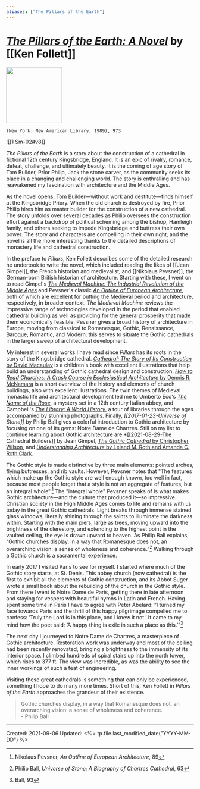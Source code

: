 ```yaml
---
aliases: ["The Pillars of the Earth"]
---
```


# [*The Pillars of the Earth: A Novel*](https://www.amazon.com/Pillars-Earth-Novel-Kingsbridge/dp/0451166892) by [[Ken Follett]]

<img src="https://external-content.duckduckgo.com/iu/?u=http%3A%2F%2Fcovers.audiobooks.com%2Fimages%2Fcovers%2Ffull%2F9781429586757.jpg&f=1&nofb=1" width=150>

`(New York: New American Library, 1989), 973`

![[1 Sm-02#v8]]

*The Pillars of the Earth* is a story about the construction of a cathedral in fictional 12th century Kingsbridge, England. It is an epic of rivalry, romance, defeat, challenge, and ultimately beauty. It is the coming of age story of Tom Builder, Prior Philip, Jack the stone carver, as the community seeks its place in a changing and challenging world. The story is enthralling and has reawakened my fascination with architecture and the Middle Ages.

As the novel opens, Tom Builder—without work and destitute—finds himself at the Kingsbridge Priory. When the old church is destroyed by fire, Prior Philip hires him as master builder for the construction of a new cathedral. The story unfolds over several decades as Philip oversees the construction effort against a backdrop of political scheming among the bishop, Hamleigh family, and others seeking to impede Kingsbridge and buttress their own power. The story and characters are compelling in their own right, and the novel is all the more interesting thanks to the detailed descriptions of monastery life and cathedral construction. 

In the preface to *Pillars*, Ken Follett describes some of the detailed research he undertook to write the novel, which included reading the likes of [[Jean Gimpel]], the French historian and medievalist, and [[Nikolaus Pevsner]], the German-born British historian of architecture. Starting with these, I went on to read Gimpel's [*The Medieval Machine: The Industrial Revolution of the Middle Ages*](https://www.amazon.com/Medieval-Machine-Industrial-Revolution-Middle/dp/0760735832) and Pevsner's classic [*An Outline of European Architecture*](https://www.amazon.com/Outline-European-Architecture-Penguin-Art/dp/0140135243), both of which are excellent for putting the Medieval period and architecture, respectively, in broader context. *The Medieval Machine* reviews the impressive range of technologies developed in the period that enabled cathedral building as well as providing for the general prosperity that made them economically feasible. Pevsner gives a broad history of architecture in Europe, moving from classical to Romanesque, Gothic, Renaissance, Baroque, Romantic, and Modern: this serves to situate the Gothic cathedrals in the larger sweep of architectural development. 

My interest in several works I have read since *Pillars* has its roots in the story of the Kingsbridge cathedral. [*Cathedral: The Story of Its Construction* by David Macaulay](https://www.amazon.com/Cathedral-Story-Construction-David-Macaulay/dp/0395316685) is a children's book with excellent illustrations that help build an understanding of Gothic cathedral design and construction. [*How to Read Churches: A Crash Course in Ecclesiastical Architecture* by Dennis R. McNamara](https://www.amazon.com/How-Read-Churches-Ecclesiastical-Architecture/dp/0847835987) is a short overview of the history and elements of church buildings, also with excellent illustrations. The twin themes of Medieval monastic life and architectural development led me to Umberto Eco's [*The Name of the Rose*](https://www.amazon.com/Name-Rose-Umberto-Eco/dp/0544176561), a mystery set in a 12th century Italian abbey, and Campbell's [*The Library: A World History*](https://www.amazon.com/Library-James-W-P-Campbell/dp/022609281X), a tour of libraries through the ages accompanied by stunning photographs. Finally, *[[2017-01-23-Universe of Stone]]* by Philip Ball gives a colorful introduction to Gothic architecture by focusing on one of its gems: Notre Dame de Chartres. Still on my list to continue learning about Gothic architecture are *[[2021-08-29-The Cathedral Builders]] by Jean Gimpel, [*The Gothic Cathedral* by Christopher Wilson](https://www.amazon.com/Gothic-Cathedral-Christopher-Wilson/dp/0500276811), and [*Understanding Architecture* by Leland M. Roth and Amanda C. Roth Clark](https://www.amazon.com/Understanding-Architecture-Elements-History-Meaning/dp/0813349036).

The Gothic style is made distinctive by three main elements: pointed arches, flying buttresses, and rib vaults. However, Pevsner notes that "The features which make up the Gothic style are well enough known, too well in fact, because most people forget that a style is not an aggregate of features, but an integral whole".[^pevsner] The "integral whole" Pevsner speaks of is what makes Gothic architecture—and the culture that produced it—so impressive. Christian society in the High Middle Ages comes to life and remains with us today in the great Gothic cathedrals. Light breaks through immense stained glass windows, literally shining through the saints to illuminate the darkness within. Starting with the main piers, large as trees, moving upward into the brightness of the clerestory, and extending to the highest point in the vaulted ceiling, the eye is drawn upward to heaven. As Philip Ball explains, “Gothic churches display, in a way that Romanesque does not, an overarching vision: a sense of wholeness and coherence.”[^ball] Walking through a Gothic church is a sacramental experience.

[^pevsner]: Nikolaus Pevsner, *An Outline of European Architecture*, 89
[^ball]: Philip Ball, *Universe of Stone: A Biography of Chartres Cathedral*, 63

In early 2017 I visited Paris to see for myself. I started where much of the Gothic story starts, at St. Denis. This abbey church (now cathedral) is the first to exhibit all the elements of Gothic construction, and its Abbot Suger wrote a small book about the rebuilding of the church in the Gothic style. From there I went to Notre Dame de Paris, getting there in late afternoon and staying for vespers with beautiful hymns in Latin and French. Having spent some time in Paris I have to agree with Peter Abelard: “I turned my face towards Paris and the thrill of this happy pilgrimage compelled me to confess: ‘Truly the Lord is in this place, and I knew it not.’ It came to my mind how the poet said: ‘A happy thing is exile in such a place as this.’”[^abelard]

[^abelard]: Ball, 93

The next day I journeyed to Notre Dame de Chartres, a masterpiece of Gothic architecture. Restoration work was underway and most of the ceiling had been recently renovated, bringing a brightness to the immensity of its interior space. I climbed hundreds of spiral stairs up into the north tower, which rises to 377 ft. The view was incredible, as was the ability to see the inner workings of such a feat of engineering.  

Visiting these great cathedrals is something that can only be experienced, something I hope to do many more times. Short of this, Ken Follett in *Pillars of the Earth* approaches the grandeur of their existence. 

>Gothic churches display, in a way that Romanesque does not, an overarching vision: a sense of wholeness and coherence. <br> - Philip Ball

---
Created: 2021-09-06
Updated: <%+ tp.file.last_modified_date("YYYY-MM-DD") %>

